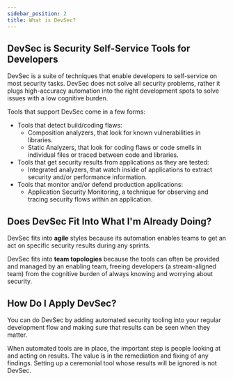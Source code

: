 ```yaml
---
sidebar_position: 2
title: What is DevSec?
---
```


## DevSec is Security Self-Service Tools for Developers

DevSec is a suite of techniques that enable developers to self-service on most security tasks. DevSec does not solve all security problems, rather it plugs high-accuracy automation into the right development spots to solve issues with a low cognitive burden.

Tools that support DevSec come in a few forms:
- Tools that detect build/coding flaws:
  - Composition analyzers, that look for known vulnerabilities in libraries.
  - Static Analyzers, that look for coding flaws or code smells in individual files or traced between code and libraries.
- Tools that get security results from applications as they are tested:
  - Integrated analyzers, that watch inside of applications to extract security and/or performance information.
- Tools that monitor and/or defend production applications:
  - Application Security Monitoring, a technique for observing and tracing security flows within an application.

## Does DevSec Fit Into What I'm Already Doing?

DevSec fits into **agile** styles because its automation enables teams to get an act on specific security results during any sprints.

DevSec fits into **team topologies** because the tools can often be provided and managed by an enabling team, freeing developers (a stream-aligned team) from the cognitive burden of always knowing and worrying about security.

## How Do I Apply DevSec?

You can do DevSec by adding automated security tooling into your regular development flow and making sure that results can be seen when they matter. 

When automated tools are in place, the important step is people looking at and acting on results. The value is in the remediation and fixing of any findings. Setting up a ceremonial tool whose results will be ignored is not DevSec.